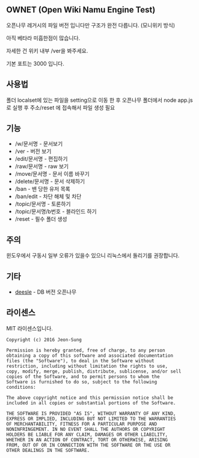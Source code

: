 ## OWNET (Open Wiki Namu Engine Test)
오픈나무 레거시의 파일 버전 입니다만 구조가 완전 다릅니다. (모니위키 방식)

아직 베타라 미흡한점이 많습니다.

자세한 건 위키 내부 /ver을 봐주세요.

기본 포트는 3000 입니다.

## 사용법
폴더 localset에 있는 파일을 setting으로 이동 한 후 오픈나무 폴더에서 node app.js로 실행 후 주소/reset 에 접속해서 파일 생성 필요

## 기능
 * /w/문서명 - 문서보기
 * /ver - 버전 보기
 * /edit/문서명 - 편집하기
 * /raw/문서명 - raw 보기
 * /move/문서명 - 문서 이름 바꾸기
 * /delete/문서명 - 문서 삭제하기
 * /ban - 밴 당한 유저 목록
 * /ban/edit - 차단 해체 및 차단
 * /topic/문서명 - 토론하기
 * /topic/문서명/b번호 - 블라인드 하기
 * /reset - 필수 폴더 생성

## 주의
윈도우에서 구동시 일부 오류가 있을수 있으니 리눅스에서 돌리기를 권장합니다.

## 기타
* [deesle](https://github.com/deesle/deesle) - DB 버전 오픈나무

## 라이센스
MIT 라이센스입니다.
```
Copyright (c) 2016 Jeon-Sung

Permission is hereby granted, free of charge, to any person
obtaining a copy of this software and associated documentation
files (the "Software"), to deal in the Software without
restriction, including without limitation the rights to use,
copy, modify, merge, publish, distribute, sublicense, and/or sell
copies of the Software, and to permit persons to whom the
Software is furnished to do so, subject to the following
conditions:

The above copyright notice and this permission notice shall be
included in all copies or substantial portions of the Software.

THE SOFTWARE IS PROVIDED "AS IS", WITHOUT WARRANTY OF ANY KIND,
EXPRESS OR IMPLIED, INCLUDING BUT NOT LIMITED TO THE WARRANTIES
OF MERCHANTABILITY, FITNESS FOR A PARTICULAR PURPOSE AND
NONINFRINGEMENT. IN NO EVENT SHALL THE AUTHORS OR COPYRIGHT
HOLDERS BE LIABLE FOR ANY CLAIM, DAMAGES OR OTHER LIABILITY,
WHETHER IN AN ACTION OF CONTRACT, TORT OR OTHERWISE, ARISING
FROM, OUT OF OR IN CONNECTION WITH THE SOFTWARE OR THE USE OR
OTHER DEALINGS IN THE SOFTWARE.
```
